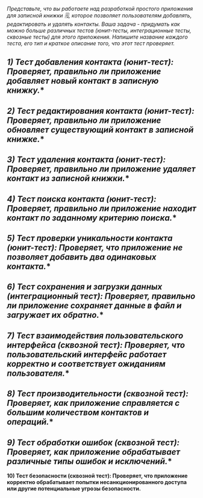_Представьте, что вы работаете над разработкой простого приложения для записной книжки 🗒, которое позволяет пользователям добавлять, редактировать и удалять контакты. Ваша задача - придумать как можно больше различных тестов (юнит-тесты, интеграционные тесты, сквозные тесты) для этого приложения. Напишите название каждого теста, его тип и краткое описание того, что этот тест проверяет._

*1) Тест добавления контакта (юнит-тест): Проверяет, правильно ли приложение добавляет новый контакт в записную книжку.**
--

*2) Тест редактирования контакта (юнит-тест): Проверяет, правильно ли приложение обновляет существующий контакт в записной книжке.**
--
*3) Тест удаления контакта (юнит-тест): Проверяет, правильно ли приложение удаляет контакт из записной книжки.**
--
*4) Тест поиска контакта (юнит-тест): Проверяет, правильно ли приложение находит контакт по заданному критерию поиска.**
--
*5) Тест проверки уникальности контакта (юнит-тест): Проверяет, что приложение не позволяет добавить два одинаковых контакта.**
--
*6) Тест сохранения и загрузки данных (интеграционный тест): Проверяет, правильно ли приложение сохраняет данные в файл и загружает их обратно.**
--
*7) Тест взаимодействия пользовательского интерфейса (сквозной тест): Проверяет, что пользовательский интерфейс работает корректно и соответствует ожиданиям пользователя.**
--
*8) Тест производительности (сквозной тест): Проверяет, как приложение справляется с большим количеством контактов и операций.**
--
*9) Тест обработки ошибок (сквозной тест): Проверяет, как приложение обрабатывает различные типы ошибок и исключений.**
--
**10) Тест безопасности (сквозной тест): Проверяет, что приложение корректно обрабатывает попытки несанкционированного доступа или другие потенциальные угрозы безопасности.**
 
